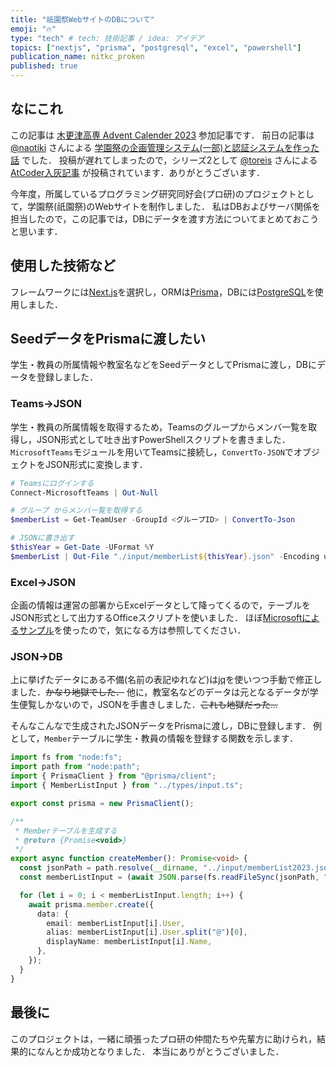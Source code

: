 ```yaml
---
title: "祇園祭WebサイトのDBについて"
emoji: "🔥"
type: "tech" # tech: 技術記事 / idea: アイデア
topics: ["nextjs", "prisma", "postgresql", "excel", "powershell"]
publication_name: nitkc_proken
published: true
---
```


## なにこれ
この記事は [木更津高専 Advent Calender 2023](https://qiita.com/advent-calendar/2023/nit_kisarazu) 参加記事です．
前日の記事は [@naotiki](https://qiita.com/naotiki) さんによる [学園祭の企画管理システム(一部)と認証システムを作った話](https://qiita.com/naotiki/items/6506ef15a50f1c49b981) でした．
投稿が遅れてしまったので，シリーズ2として [@toreis](https://qiita.com/toreis) さんによる [AtCoder入灰記事](https://qiita.com/toreis/items/b4d08ebf1ce1c3d8965f) が投稿されています．ありがとうございます．

今年度，所属しているプログラミング研究同好会(プロ研)のプロジェクトとして，学園祭(祇園祭)のWebサイトを制作しました．
私はDBおよびサーバ関係を担当したので，この記事では，DBにデータを渡す方法についてまとめておこうと思います．

## 使用した技術など
フレームワークには[Next.js](https://nextjs.org/)を選択し，ORMは[Prisma](https://www.prisma.io/)，DBには[PostgreSQL](https://www.postgresql.org/)を使用しました．

## SeedデータをPrismaに渡したい
学生・教員の所属情報や教室名などをSeedデータとしてPrismaに渡し，DBにデータを登録しました．

### Teams→JSON
学生・教員の所属情報を取得するため，Teamsのグループからメンバ一覧を取得し，JSON形式として吐き出すPowerShellスクリプトを書きました．
`MicrosoftTeams`モジュールを用いてTeamsに接続し，`ConvertTo-JSON`でオブジェクトをJSON形式に変換します．

```powershell
# Teamsにログインする
Connect-MicrosoftTeams | Out-Null

# グループ からメンバ一覧を取得する
$memberList = Get-TeamUser -GroupId <グループID> | ConvertTo-Json

# JSONに書き出す
$thisYear = Get-Date -UFormat %Y
$memberList | Out-File "./input/memberList${thisYear}.json" -Encoding utf8
```

### Excel→JSON
企画の情報は運営の部署からExcelデータとして降ってくるので，テーブルをJSON形式として出力するOfficeスクリプトを使いました．
ほぼ[Microsoftによるサンプル](https://learn.microsoft.com/ja-jp/office/dev/scripts/resources/samples/get-table-data)を使ったので，気になる方は参照してください．

### JSON→DB
上に挙げたデータにある不備(名前の表記ゆれなど)は[jq](https://jqlang.github.io/jq/)を使いつつ手動で修正しました．~~かなり地獄でした．~~
他に，教室名などのデータは元となるデータが学生便覧しかないので，JSONを手書きしました．~~これも地獄だった...~~

そんなこんなで生成されたJSONデータをPrismaに渡し，DBに登録します．
例として，`Member`テーブルに学生・教員の情報を登録する関数を示します．

```ts
import fs from "node:fs";
import path from "node:path";
import { PrismaClient } from "@prisma/client";
import { MemberListInput } from "../types/input.ts";

export const prisma = new PrismaClient();

/**
 * Memberテーブルを生成する
 * @return {Promise<void>}
 */
export async function createMember(): Promise<void> {
  const jsonPath = path.resolve(__dirname, "../input/memberList2023.json");
  const memberListInput = (await JSON.parse(fs.readFileSync(jsonPath, "utf-8"))) as MemberListInput;

  for (let i = 0; i < memberListInput.length; i++) {
    await prisma.member.create({
      data: {
        email: memberListInput[i].User,
        alias: memberListInput[i].User.split("@")[0],
        displayName: memberListInput[i].Name,
      },
    });
  }
}
```

## 最後に
このプロジェクトは，一緒に頑張ったプロ研の仲間たちや先輩方に助けられ，結果的になんとか成功となりました．
本当にありがとうございました．
